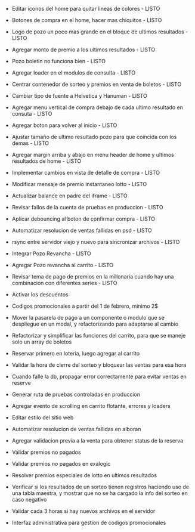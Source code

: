 - Editar iconos del home para quitar lineas de colores - LISTO
- Botones de compra en el home, hacer mas chiquitos - LISTO
- Logo de pozo un poco mas grande en el bloque de ultimos resultados - LISTO
- Agregar monto de premio a los ultimos resultados - LISTO
- Pozo boletin no funciona bien - LISTO
- Agregar loader en el modulos de consulta - LISTO
- Centrar contenedor de sorteo y premios en venta de boletos - LISTO
- Cambiar tipo de fuente a Helvetica y Hanuman - LISTO
- Agregar menu vertical de compra debajo de cada ultimo resultado en consuta - LISTO
- Agregar boton para volver al inicio - LISTO
- Ajustar tamaño de ultimo resultado pozo para que coincida con los demas - LISTO
- Agregar margin arriba y abajo en menu header de home y ultimos resultados de home - LISTO
- Implementar cambios en vista de detalle de compra - LISTO
- Modificar mensaje de premio instantaneo lotto - LISTO
- Actualizar balance en padre del iframe - LISTO
- Revisar fallos de la cuenta de pruebas en produccion - LISTO
- Aplicar debouncing al boton de confirmar compra - LISTO
- Automatizar resolucion de ventas fallidas en psd - LISTO
- rsync entre servidor viejo y nuevo para sincronizar archivos - LISTO
- Integrar Pozo Revancha - LISTO
- Agregar Pozo revancha al carrito - LISTO
- Revisar tema de pago de premios en la millonaria cuando hay una combinacion con diferentes series - LISTO

- Activar los descuentos
- Codigos promocionales a partir del 1 de febrero, minimo 2$
- Mover la pasarela de pago a un componente o modulo que se despliegue en un modal, y refactorizando para adaptarse al cambio
- Refactorizar y simplificar las funciones del carrito, para que se maneje solo un array de boletos
- Reservar primero en loteria, luego agregar al carrito

- Validar la hora de cierre del sorteo y bloquear las ventas para esa hora
- Cuando falle la db, propagar error correctamente para evitar ventas en reserve
- Generar ruta de pruebas controladas en produccion
- Agregar evento de scrolling en carrito flotante, errores y loaders
- Editar estilo del sitio web  
- Automatizar resolucion de ventas fallidas en alboran
- Agregar validacion previa a la venta para obtener status de la reserva
- Validar premios no pagados
- Validar premios no pagados en exalogic
- Resolver premios especiales de lotto en ultimos resultados
- Verificar si los resultados de un sorteo tienen registros haciendo uso de una tabla maestra, y mostrar que no se ha cargado la info del sorteo en caso negativo
- Validar cada 3 horas si hay nuevos archivos en el servidor
- Interfaz administrativa para gestion de codigos promocionales